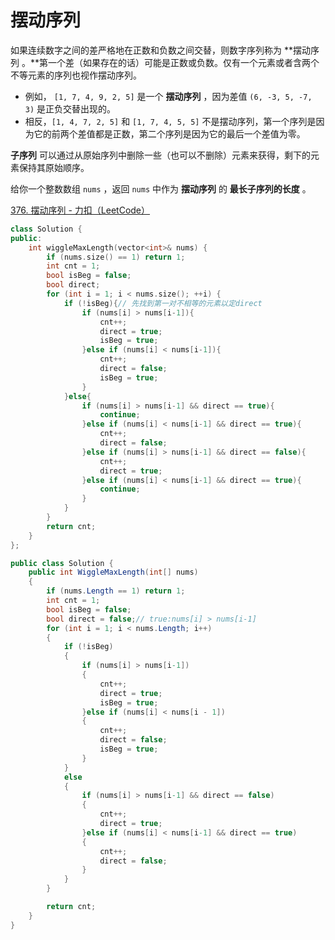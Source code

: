 # 摆动序列

如果连续数字之间的差严格地在正数和负数之间交替，则数字序列称为 **摆动序列 。**第一个差（如果存在的话）可能是正数或负数。仅有一个元素或者含两个不等元素的序列也视作摆动序列。

- 例如， `[1, 7, 4, 9, 2, 5]` 是一个 **摆动序列** ，因为差值 `(6, -3, 5, -7, 3)` 是正负交替出现的。
- 相反，`[1, 4, 7, 2, 5]` 和 `[1, 7, 4, 5, 5]` 不是摆动序列，第一个序列是因为它的前两个差值都是正数，第二个序列是因为它的最后一个差值为零。

**子序列** 可以通过从原始序列中删除一些（也可以不删除）元素来获得，剩下的元素保持其原始顺序。

给你一个整数数组 `nums` ，返回 `nums` 中作为 **摆动序列** 的 **最长子序列的长度** 。

[376. 摆动序列 - 力扣（LeetCode）](https://leetcode.cn/problems/wiggle-subsequence/description/)

```c++
class Solution {
public:
    int wiggleMaxLength(vector<int>& nums) {
        if (nums.size() == 1) return 1;
        int cnt = 1;
        bool isBeg = false;
        bool direct;
        for (int i = 1; i < nums.size(); ++i) {
            if (!isBeg){// 先找到第一对不相等的元素以定direct
                if (nums[i] > nums[i-1]){
                    cnt++;
                    direct = true;
                    isBeg = true;
                }else if (nums[i] < nums[i-1]){
                    cnt++;
                    direct = false;
                    isBeg = true;
                }
            }else{
                if (nums[i] > nums[i-1] && direct == true){
                    continue;
                }else if (nums[i] < nums[i-1] && direct == true){
                    cnt++;
                    direct = false;
                }else if (nums[i] > nums[i-1] && direct == false){
                    cnt++;
                    direct = true;
                }else if (nums[i] < nums[i-1] && direct == true){
                    continue;
                }
            }
        }
        return cnt;
    }
};
```

```c#
public class Solution {
    public int WiggleMaxLength(int[] nums)
    {
        if (nums.Length == 1) return 1;
        int cnt = 1;
        bool isBeg = false;
        bool direct = false;// true:nums[i] > nums[i-1]
        for (int i = 1; i < nums.Length; i++)
        {
            if (!isBeg)
            {
                if (nums[i] > nums[i-1])
                {
                    cnt++;
                    direct = true;
                    isBeg = true;
                }else if (nums[i] < nums[i - 1])
                {
                    cnt++;
                    direct = false;
                    isBeg = true;
                }
            }
            else
            {
                if (nums[i] > nums[i-1] && direct == false)
                {
                    cnt++;
                    direct = true;
                }else if (nums[i] < nums[i-1] && direct == true)
                {
                    cnt++;
                    direct = false;
                }
            }
        }

        return cnt;
    }
}
```


